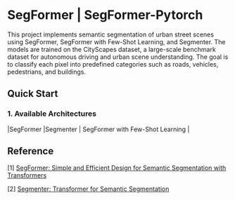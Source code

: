 # SegFormer | SegFormer-Pytorch

This project implements semantic segmentation of urban street scenes using SegFormer, SegFormer with Few-Shot Learning, and Segmenter. The models are trained on the CityScapes dataset, a large-scale benchmark dataset for autonomous driving and urban scene understanding. The goal is to classify each pixel into predefined categories such as roads, vehicles, pedestrians, and buildings.
## Quick Start 

### 1. Available Architectures
|SegFormer   |Segmenter     | SegFormer with Few-Shot Learning   |











## Reference

[1] [SegFormer: Simple and Efficient Design for Semantic Segmentation with Transformers](https://arxiv.org/pdf/2105.15203)

[2] [Segmenter: Transformer for Semantic Segmentation](https://arxiv.org/pdf/2105.05633)
